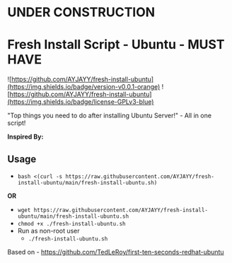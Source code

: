 # UNDER CONSTRUCTION

# Fresh Install Script - Ubuntu - MUST HAVE

![https://github.com/AYJAYY/fresh-install-ubuntu](https://img.shields.io/badge/version-v0.0.1-orange)  ![https://github.com/AYJAYY/fresh-install-ubuntu](https://img.shields.io/badge/license-GPLv3-blue)

"Top things you need to do after installing Ubuntu Server!" - All in one script!


**Inspired By:**

## Usage
- `bash <(curl -s https://raw.githubusercontent.com/AYJAYY/fresh-install-ubuntu/main/fresh-install-ubuntu.sh)`
  
**OR**

- `wget https://raw.githubusercontent.com/AYJAYY/fresh-install-ubuntu/main/fresh-install-ubuntu.sh`
- `chmod +x ./fresh-install-ubuntu.sh`
- Run as non-root user
  - `./fresh-install-ubuntu.sh`

Based on - https://github.com/TedLeRoy/first-ten-seconds-redhat-ubuntu
